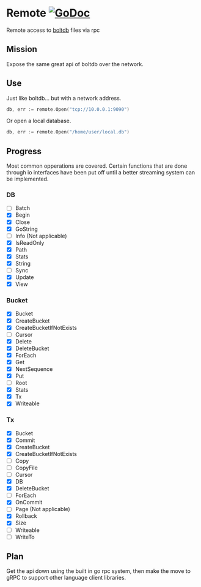 # Remote [![GoDoc](https://godoc.org/github.com/eliothedeman/remote?status.svg)](https://godoc.org/github.com/eliothedeman/remote)
Remote access to [boltdb](https://github.com/boltdb/bolt) files via rpc

## Mission
Expose the same great api of boltdb over the network.

## Use

Just like boltdb... but with a network address.
```go
db, err := remote.Open("tcp://10.0.0.1:9090")
```

Or open a local database.
```go
db, err := remote.Open("/home/user/local.db")
```

## Progress
Most common opperations are covered. Certain functions that are done through io
interfaces have been put off until a better streaming system can be implemented.

### DB
- [ ] Batch
- [x] Begin
- [x] Close
- [x] GoString
- [ ] Info (Not applicable)
- [x] IsReadOnly
- [x] Path
- [x] Stats
- [x] String
- [ ] Sync
- [x] Update
- [x] View

### Bucket
- [x] Bucket
- [x] CreateBucket
- [x] CreateBucketIfNotExists
- [ ] Cursor
- [x] Delete
- [x] DeleteBucket
- [x] ForEach
- [x] Get
- [x] NextSequence
- [x] Put
- [ ] Root
- [x] Stats
- [x] Tx
- [x] Writeable

### Tx
- [x] Bucket
- [x] Commit
- [x] CreateBucket
- [x] CreateBucketIfNotExists
- [ ] Copy
- [ ] CopyFile
- [ ] Cursor
- [x] DB
- [x] DeleteBucket
- [ ] ForEach
- [x] OnCommit
- [ ] Page (Not applicable)
- [x] Rollback
- [x] Size
- [ ] Writeable
- [ ] WriteTo

## Plan
Get the api down using the built in go rpc system, then make the move to gRPC to support other language client libraries.
